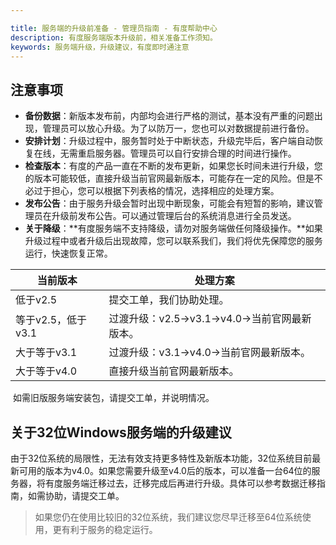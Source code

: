 ```yaml
---

title: 服务端的升级前准备 - 管理员指南 - 有度帮助中心
description: 有度服务端版本升级前，相关准备工作须知。
keywords: 服务端升级，升级建议，有度即时通注意
---
```


## 注意事项

- **备份数据**：新版本发布前，内部均会进行严格的测试，基本没有严重的问题出现，管理员可以放心升级。为了以防万一，您也可以对数据提前进行备份。
- **安排计划**：升级过程中，服务暂时处于中断状态，升级完毕后，客户端自动恢复在线，无需重启服务器。管理员可以自行安排合理的时间进行操作。
- **检查版本**：有度的产品一直在不断的发布更新，如果您长时间未进行升级，您的版本可能较低，直接升级当前官网最新版本，可能存在一定的风险。但是不必过于担心，您可以根据下列表格的情况，选择相应的处理方案。
- **发布公告**：由于服务升级会暂时出现中断现象，可能会有短暂的影响，建议管理员在升级前发布公告。可以通过管理后台的系统消息进行全员发送。
- **关于降级**：**有度服务端不支持降级，请勿对服务端做任何降级操作。**如果升级过程中或者升级后出现故障，您可以联系我们，我们将优先保障您的服务运行，快速恢复正常。

| 当前版本           | 处理方案                                    |
| ------------------ | ------------------------------------------- |
| 低于v2.5           | 提交工单，我们协助处理。                    |
| 等于v2.5，低于v3.1 | 过渡升级：v2.5→v3.1→v4.0→当前官网最新版本。 |
| 大于等于v3.1       | 过渡升级：v3.1→v4.0→当前官网最新版本。      |
| 大于等于v4.0       | 直接升级当前官网最新版本。                  |

​	如需旧版服务端安装包，请提交工单，并说明情况。

## 关于32位Windows服务端的升级建议

​	由于32位系统的局限性，无法有效支持更多特性及新版本功能，32位系统目前最新可用的版本为v4.0。如果您需要升级至v4.0后的版本，可以准备一台64位的服务器，将有度服务端迁移过去，迁移完成后再进行升级。具体可以参考数据迁移指南，如需协助，请提交工单。

> 如果您仍在使用比较旧的32位系统，我们建议您尽早迁移至64位系统使用，更有利于服务的稳定运行。

